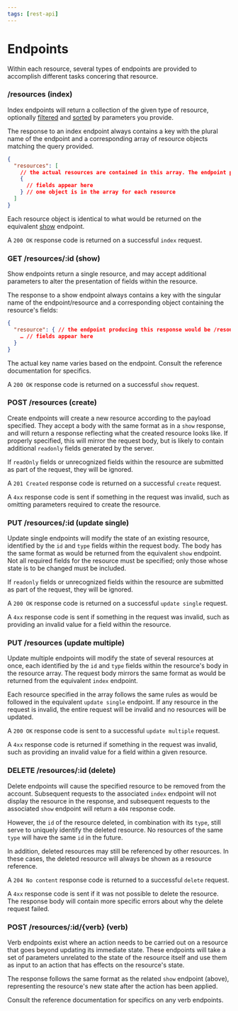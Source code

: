 ```yaml
---
tags: [rest-api]
---
```


# Endpoints

Within each resource, several types of endpoints are provided to accomplish different tasks concering that resource.

### /resources (index)

Index endpoints will return a collection of the given type of resource, optionally [filtered](../../docs/rest-api/07-Filtering.md) and [sorted](../../docs/rest-api/08-Sorting.md) by parameters you provide.

The response to an index endpoint always contains a key with the plural name of the endpoint and a corresponding array of resource objects matching the query provided.

```json
{
  "resources": [
    // the actual resources are contained in this array. The endpoint producing this response would be /resources
    {
      // fields appear here
    } // one object is in the array for each resource
  ]
}
```

Each resource object is identical to what would be returned on the equivalent [show](#resourcesid-show) endpoint.

A `200 OK` response code is returned on a successful `index` request.

### GET /resources/:id (show)

Show endpoints return a single resource, and may accept additional parameters to alter the presentation of fields within the resource.

The response to a show endpoint always contains a key with the singular name of the endpoint/resource and a corresponding object containing the resource's fields:

```json
{
  "resource": { // the endpoint producing this response would be /resources/:id
    … // fields appear here
  }
}
```

The actual key name varies based on the endpoint. Consult the reference documentation for specifics.

A `200 OK` response code is returned on a successful `show` request.

### POST /resources (create)

Create endpoints will create a new resource according to the payload specified. They accept a body with the same format as in a `show` response, and will return a response reflecting what the created resource looks like. If properly specified, this will mirror the request body, but is likely to contain additional `readonly` fields generated by the server.

If `readOnly` fields or unrecognized fields within the resource are submitted as part of the request, they will be ignored.

A `201 Created` response code is returned on a successful `create` request.

A `4xx` response code is sent if something in the request was invalid, such as omitting parameters required to create the resource.

### PUT /resources/:id (update single)

Update single endpoints will modify the state of an existing resource, identified by the `id` and `type` fields within the request body. The body has the same format as would be returned from the equivalent `show` endpoint. Not all required fields for the resource must be specified; only those whose state is to be changed must be included.

If `readonly` fields or unrecognized fields within the resource are submitted as part of the request, they will be ignored.

A `200 OK` response code is returned on a successful `update single` request.

A `4xx` response code is sent if something in the request was invalid, such as providing an invalid value for a field within the resource.

### PUT /resources (update multiple)

Update multiple endpoints will modify the state of several resources at once, each identified by the `id` and `type` fields within the resource's body in the resource array. The request body mirrors the same format as would be returned from the equivalent `index` endpoint.

Each resource specified in the array follows the same rules as would be followed in the equivalent `update single` endpoint. If any resource in the request is invalid, the entire request will be invalid and no resources will be updated.

A `200 OK` response code is sent to a successful `update multiple` request.

A `4xx` response code is returned if something in the request was invalid, such as providing an invalid value for a field within a given resource.

### DELETE /resources/:id (delete)

Delete endpoints will cause the specified resource to be removed from the account. Subsequent requests to the associated `index` endpoint will not display the resource in the response, and subsequent requests to the associated `show` endpoint will return a `404` response code.

However, the `id` of the resource deleted, in combination with its `type`, still serve to uniquely identify the deleted resource. No resources of the same `type` will have the same `id` in the future.

In addition, deleted resources may still be referenced by other resources. In these cases, the deleted resource will always be shown as a <Link to="/docs/rest-api-v2/references/">resource reference</Link>.

A `204 No content` response code is returned to a successful `delete` request.

A `4xx` response code is sent if it was not possible to delete the resource. The response body will contain <Link to="/docs/rest-api-v2/errors/">more specific errors</Link> about why the delete request failed.

### POST /resources/:id/{verb} (verb)

Verb endpoints exist where an action needs to be carried out on a resource that goes beyond updating its immediate state. These endpoints will take a set of parameters unrelated to the state of the resource itself and use them as input to an action that has effects on the resource's state.

The response follows the same format as the related `show` endpoint (above), representing the resource's new state after the action has been applied.

Consult the reference documentation for specifics on any verb endpoints.

